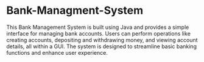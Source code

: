 # Bank-Managment-System
This Bank Management System is built using Java and provides a simple interface for managing bank accounts. Users can perform operations like creating accounts, depositing and withdrawing money, and viewing account details, all within a GUI. The system is designed to streamline basic banking functions and enhance user experience.
